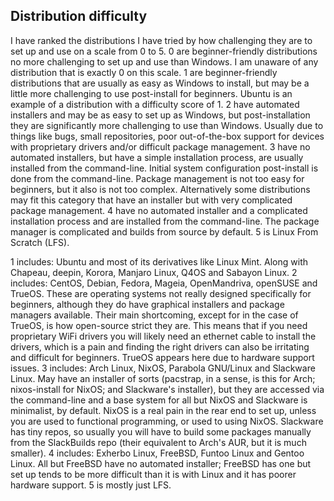 ## Distribution difficulty
I have ranked the distributions I have tried by how challenging they are to set up and use on a scale from 0 to 5. 0 are beginner-friendly distributions no more challenging to set up and use than Windows. I am unaware of any distribution that is exactly 0 on this scale. 1 are beginner-friendly distributions that are usually as easy as Windows to install, but may be a little more challenging to use post-install for beginners. Ubuntu is an example of a distribution with a difficulty score of 1. 2 have automated installers and may be as easy to set up as Windows, but post-installation they are significantly more challenging to use than Windows. Usually due to things like bugs, small repositories, poor out-of-the-box support for devices with proprietary drivers and/or difficult package management. 3 have no automated installers, but have a simple installation process, are usually installed from the command-line. Initial system configuration post-install is done from the command-line. Package management is not too easy for beginners, but it also is not too complex. Alternatively some distributions may fit this category that have an installer but with very complicated package management. 4 have no automated installer and a complicated installation process and are installed from the command-line. The package manager is complicated and builds from source by default. 5 is Linux From Scratch (LFS). 

1 includes: Ubuntu and most of its derivatives like Linux Mint. Along with Chapeau, deepin, Korora, Manjaro Linux, Q4OS and Sabayon Linux. 
2 includes: CentOS, Debian, Fedora, Mageia, OpenMandriva, openSUSE and TrueOS. These are operating systems not really designed specifically for beginners, although they do have graphical installers and package managers available. Their main shortcoming, except for in the case of TrueOS, is how open-source strict they are. This means that if you need proprietary WiFi drivers you will likely need an ethernet cable to install the drivers, which is a pain and finding the right drivers can also be irritating and difficult for beginners. TrueOS appears here due to hardware support issues. 
3 includes: Arch Linux, NixOS, Parabola GNU/Linux and Slackware Linux. May have an installer of sorts (pacstrap, in a sense, is this for Arch; nixos-install for NixOS; and Slackware's installer), but they are accessed via the command-line and a base system for all but NixOS and Slackware is minimalist, by default. NixOS is a real pain in the rear end to set up, unless you are used to functional programming, or used to using NixOS. Slackware has tiny repos, so usually you will have to build some packages manually from the SlackBuilds repo (their equivalent to Arch's AUR, but it is much smaller). 
4 includes: Exherbo Linux, FreeBSD, Funtoo Linux and Gentoo Linux. All but FreeBSD have no automated installer; FreeBSD has one but set up tends to be more difficult than it is with Linux and it has poorer hardware support. 
5 is mostly just LFS. 
